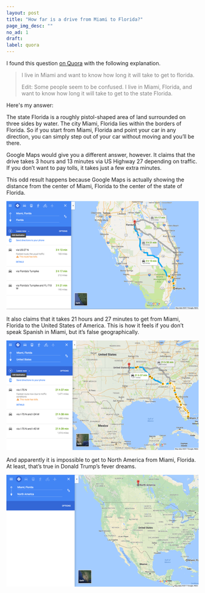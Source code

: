 ```yaml
---
layout: post
title: "How far is a drive from Miami to Florida?"
page_img_desc: ""
no_ad: 1
draft:
label: quora
---
```


I found this question <a href="https://www.quora.com/How-far-is-a-drive-from-Miami-to-Florida/">on Quora</a> with the following explanation.

<blockquote style="color: grey;">
I live in Miami and want to know how long it will take to get to florida.

Edit: Some people seem to be confused. I live in Miami, Florida, and want to know how long it will take to get to the state Florida.
</blockquote>

Here's my answer:

The state Florida is a roughly pistol-shaped area of land surrounded on three sides by water. The city Miami, Florida lies within the borders of Florida. So if you start from Miami, Florida and point your car in any direction, you can simply step out of your car without moving and you’ll be there.

Google Maps would give you a different answer, however. It claims that the drive takes 3 hours and 13 minutes via US Highway 27 depending on traffic. If you don’t want to pay tolls, it takes just a few extra minutes.

This odd result happens because Google Maps is actually showing the distance from the center of Miami, Florida to the center of the state of Florida.

<img src="/assets/miami-1.png" />

It also claims that it takes 21 hours and 27 minutes to get from Miami, Florida to the United States of America. This is how it feels if you don’t speak Spanish in Miami, but it’s false geographically.

<img src="/assets/miami-2.png" />

And apparently it is impossible to get to North America from Miami, Florida. At least, that’s true in Donald Trump’s fever dreams.

<img src="/assets/miami-3.png" />
